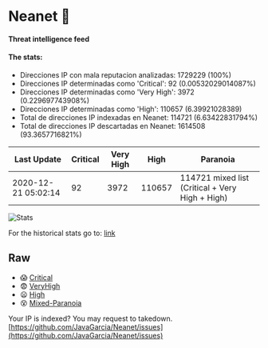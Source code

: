 # Neanet :hocho:
#### Threat intelligence feed
#### The stats:

- Direcciones IP con mala reputacion analizadas: 1729229 (100%)
- Direcciones IP determinadas como 'Critical':  92 (0.00532029014087%)
- Direcciones IP determinadas como 'Very High':  3972 (0.229697743908%)
- Direcciones IP determinadas como 'High':  110657 (6.39921028389)
- Total de direcciones IP indexadas en Neanet:  114721 (6.63422831794%)
- Total de direcciones IP descartadas en Neanet:  1614508 (93.3657716821%)

| Last Update | Critical | Very High | High | Paranoia |
| --- | --- | --- | --- | --- |
| 2020-12-21 05:02:14 | 92 | 3972 | 110657 | 114721 mixed list (Critical + Very High + High)|

![Stats](https://docs.google.com/spreadsheets/d/e/2PACX-1vSnaNMIXVabIpDJjufMlzH7poXnshF3mgd8Is1g9ytUEzVsP5my4Trn8f-xkoLLQ38xpL3HtmUexLo6/pubchart?oid=501124687&format=image)

For the historical stats go to: [link](/stats.csv)
## Raw
- :scream: [Critical](https://raw.githubusercontent.com/JavaGarcia/Neanet/master/blacklists/neanet_critical.txt)
- :fearful: [VeryHigh](https://raw.githubusercontent.com/JavaGarcia/Neanet/master/blacklists/neanet_veryHigh.txtt)
- :frowning: [High](https://raw.githubusercontent.com/JavaGarcia/Neanet/master/blacklists/neanet_high.txt)
- :dizzy_face: [Mixed-Paranoia](https://raw.githubusercontent.com/JavaGarcia/Neanet/master/blacklists/neanet_all.txt)


Your IP is indexed? You may request to takedown. [https://github.com/JavaGarcia/Neanet/issues](https://github.com/JavaGarcia/Neanet/issues)














































































































































































































































































































































































































































































































































































































































































































































































































































































































































































































































































































































































































































































































































































































































































































































































































































































































































































































































































































































































































































































































































































































































































































































































































































































































































































































































































































































































































































































































































































































































